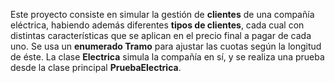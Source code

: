 Este proyecto consiste en simular la gestión de **clientes** de una compañía eléctrica, habiendo además diferentes **tipos de clientes**, cada cual con distintas características que se aplican en el precio final a pagar de cada uno. Se usa un **enumerado Tramo** para ajustar las cuotas según la longitud de éste. La clase **Electrica** simula la compañía en sí, y se realiza una prueba desde la clase principal **PruebaElectrica**.
